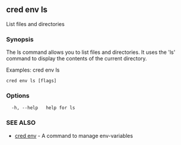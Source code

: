 ## cred env ls

List files and directories

### Synopsis

The ls command allows you to list files and directories.
It uses the 'ls' command to display the contents of the current directory.

Examples:
  cred env ls <path>

```
cred env ls [flags]
```

### Options

```
  -h, --help   help for ls
```

### SEE ALSO

* [cred env](cred_env.md)	 - A command to manage env-variables

